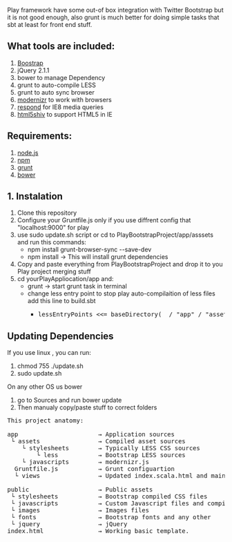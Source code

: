 Play framework have some out-of box integration with Twitter Bootstrap but it is not good enough, also grunt is much better for doing simple tasks that sbt at least for front end stuff. 

<h2> What tools are included:</h2>
<ol>
    <li><a href="https://github.com/twbs/bootstrap">Boostrap</a></li>
    <li>jQuery 2.1.1</li>
    <li>bower to manage Dependency</li>
    <li>grunt to auto-compile LESS</li>
    <li>grunt to auto sync browser</li>
    <li><a href="http://modernizr.com/docs/">modernizr</a> to work with browsers</li>
    <li><a href="https://github.com/scottjehl/Respond">respond</a> for IE8 media queries</li>
    <li><a href="http://code.google.com/p/html5shiv/"> html5shiv</a> to support HTML5 in IE</li>
</ol>

<h2>Requirements: </h2>
<ol>
    <li><a href="http://nodejs.org/">node.js</a></li>
    <li><a href="https://www.npmjs.org/doc/README.html">npm</a></li>
    <li><a href="http://gruntjs.com/getting-started">grunt</a></li>
    <li><a href="https://github.com/bower/bower">bower</a></li>
</ol>

<h2>1. Instalation</h2>
<ol>
    <li>Clone this repository</li>
    <li>Configure your Gruntfile.js only if you use diffrent config that "localhost:9000" for play</li>
    <li>use sudo update.sh script or cd to PlayBootstrapProject/app/asssets and run this commands:
        <ul>
        <li>npm install grunt-browser-sync --save-dev</li>
        <li>npm install    → This will install grunt dependencies</li>
        </ul>
    </li>
     <li>Copy and paste everything from PlayBootstrapProject and drop it to you Play project merging stuff</li>
     <li>cd yourPlayAppliocation/app and:
        <ul>
            <li>grunt          → start grunt task in terminal</li>
            <li>change less entry point to stop play auto-compilaition of less files add this line to build.sbt
                <ul>
                    <li>
                    <pre>lessEntryPoints &lt&lt= baseDirectory(_ / "app" / "assets" / "stylesheets" / "less" ** "custom.less")</li></pre>
                </ul>
            </li>
        </ul>
    </li>
</ol>





<h2>Updating Dependencies</h2>
<p>If you use linux , you can run: </p>
<ol>
    <li>chmod 755 ./update.sh</li>
    <li>sudo update.sh</li>
</ol>


<p>On any other OS us bower</p>
<ol>
    <li>go to Sources and run bower update</li>
    <li>Then manualy copy/paste stuff to correct folders  </li>
</ol>


<pre>
This project anatomy:

app                      → Application sources
 └ assets                → Compiled asset sources
    └ stylesheets        → Typically LESS CSS sources
        └ less           → Bootstrap LESS sources
    └ javascripts        → modernizr.js 
  Gruntfile.js           → Grunt configuartion
  └ views                → Updated index.scala.html and main.scala.html

public                   → Public assets
 └ stylesheets           → Bootstrap compiled CSS files
 └ javascripts           → Custom Javascript files and compilled javascrpit for Bootstrap, also HTML5shiv, Respond
 └ images                → Images files 
 └ fonts                 → Bootstrap fonts and any other
 └ jquery                → jQuery 
index.html               → Working basic template.
</pre>
